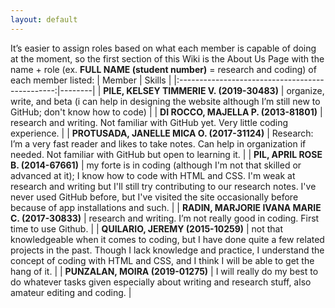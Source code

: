 ```yaml
---
layout: default
---
```


It’s easier to assign roles based on what each member is capable of doing at the moment, so the first section of this Wiki is the About Us Page with the name + role (ex. **FULL NAME (student number)** = research and coding) of each member listed:
| Member                                          | Skills |
|:-----------------------------------------------:|--------|
| **PILE, KELSEY TIMMERIE V. (2019-30483)**       | organize, write, and beta (i can help in designing the website although I’m still new to GitHub; don't know how to code) |
| **DI ROCCO, MAJELLA P. (2013-81801)**           | research and writing. Not familiar with GitHub yet. Very little coding experience.                                       |
| **PROTUSADA, JANELLE MICA O. (2017-31124)**     | Research: I’m a very fast reader and likes to take notes. Can help in organization if needed. Not familiar with GitHub but open to learning it. |
| **PIL, APRIL ROSE B. (2014-67661)**             | my forte is in coding (although I'm not that skilled or advanced at it); I know how to code with HTML and CSS. I'm weak at research and writing but I'll still try contributing to our research notes. I've never used GitHub before, but I've visited the site occasionally before because of app installations and such. |
| **RADIN, MARJORIE IVANA MARIE C. (2017-30833)** | research and writing. I’m not really good in coding. First time to use Github. |
| **QUILARIO, JEREMY (2015-10259)**               | not that knowledgeable when it comes to coding, but I have done quite a few related projects in the past. Though I lack knowledge and practice, I understand the concept of coding with HTML and CSS, and I think I will be able to get the hang of it.  |
| **PUNZALAN, MOIRA (2019-01275)**                | I will really do my best to do whatever tasks given especially about writing and research stuff, also amateur editing and coding. |
